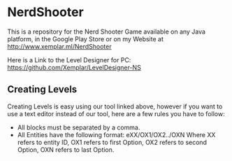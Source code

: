 # NerdShooter

This is a repository for the Nerd Shooter Game available on any Java platform, in the Google Play Store or on my Website at http://www.xemplar.ml/NerdShooter

Here is a Link to the Level Designer for PC: https://github.com/Xemplar/LevelDesigner-NS

## Creating Levels

Creating Levels is easy using our tool linked above, however if you want to use a text editor instead of our tool, here
are a few rules you have to follow:

- All blocks must be separated by a comma.
- All Entities have the following format: eXX/OX1/OX2../OXN
  Where XX refers to entity ID,
  OX1 refers to first Option,
  OX2 refers to second Option,
  OXN refers to last Option.